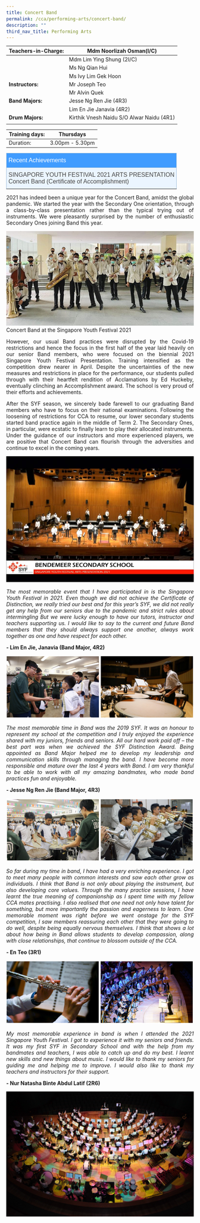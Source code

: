 ```yaml
---
title: Concert Band
permalink: /cca/performing-arts/concert-band/
description: ""
third_nav_title: Performing Arts
---
```

|  **Teachers-in-Charge:** | Mdm Noorlizah Osman(I/C) | 
| -------- | -------- |
|  | Mdm Lim Ying Shung (2I/C) |
|  | Ms Ng Qian Hui |
|  | Ms Ivy Lim Gek Hoon |
|**Instructors:** | Mr Joseph Teo|
|  | Mr Alvin Quek |
|**Band Majors:** |  Jesse Ng Ren Jie (4R3)  |
|  |  Lim En Jie Janavia (4R2) |
|**Drum Majors:** |  Kirthik Vnesh Naidu S/O Alwar Naidu (4R1)| 
|  |  |

| Training days: | Thursdays  |
| - | -|
| Duration: |  3.00pm - 5.30pm |

<style type="text/css">
.tg  {border-collapse:collapse;border-color:#9ABAD9;border-spacing:0;}
.tg td{background-color:#EBF5FF;border-color:#9ABAD9;border-style:solid;border-width:1px;color:#444;
  font-family:Arial, sans-serif;font-size:14px;overflow:hidden;padding:10px 5px;word-break:normal;}
.tg th{background-color:#409cff;border-color:#9ABAD9;border-style:solid;border-width:1px;color:#fff;
  font-family:Arial, sans-serif;font-size:14px;font-weight:normal;overflow:hidden;padding:10px 5px;word-break:normal;}
.tg .tg-3jrd{border-color:inherit;font-family:"Lucida Sans Unicode", "Lucida Grande", sans-serif !important;font-size:medium;
  text-align:left;vertical-align:top}
</style>
<table class="tg">
<thead>
  <tr>
    <th class="tg-3jrd">Recent Achievements<br></th>
  </tr>
</thead>
<tbody>
  <tr>
    <td class="tg-3jrd">SINGAPORE YOUTH FESTIVAL 2021 ARTS PRESENTATION<br>
Concert Band (Certificate of Accomplishment)</td>
  </tr>
</tbody>
</table>


<p style="text-align:justify">2021 has indeed been a unique year for the Concert Band, amidst the global pandemic. We started the year with the Secondary One orientation, through a class-by-class presentation rather than the typical trying out of instruments. We were pleasantly surprised by the number of enthusiastic Secondary Ones joining Band this year.</p>

![Concert Band at the Singapore Youth Festival 2021](/images/Cca/cca-concertband-02.jpeg)
Concert Band at the Singapore Youth Festival 2021

<p style="text-align:justify">However, our usual Band practices were disrupted by the Covid-19 restrictions and hence the focus in the first half of the year laid heavily on our senior Band members, who were focused on the biennial 2021 Singapore Youth Festival Presentation. Training intensified as the competition drew nearer in April. Despite the uncertainties of the new measures and restrictions in place for the performance, our students pulled through with their heartfelt rendition of Acclamations by Ed Huckeby, eventually clinching an Accomplishment award. The school is very proud of their efforts and achievements.</p>

<p style="text-align:justify">After the SYF season, we sincerely bade farewell to our graduating Band members who have to focus on their national examinations. Following the loosening of restrictions for CCA to resume, our lower secondary students started band practice again in the middle of Term 2. The Secondary Ones, in particular, were ecstatic to finally learn to play their allocated instruments. Under the guidance of our instructors and more experienced players, we are positive that Concert Band can flourish through the adversities and continue to excel in the coming years.</p>

![Singapore Youth Festival competition day](/images/Cca/cca-concertband-03.jpeg)

<p style="text-align:justify; font-style:italic">The most memorable event that I have participated in is the Singapore Youth Festival in 2021. Even though we did not achieve the Certificate of Distinction, we really tried our best and for this year’s SYF, we did not really get any help from our seniors due to the pandemic and strict rules about intermingling But we were lucky enough to have our tutors, instructor and teachers supporting us. I would like to say to the current and future Band members that they should always support one another, always work together as one and have respect for each other.</p>

**- Lim En Jie, Janavia (Band Major, 4R2)**

![](/images/Cca/cca-concertband-04.jpg)
 
<p style="text-align:justify; font-style:italic">The most memorable time in Band was the 2019 SYF. It was an honour to represent my school at the competition and I truly enjoyed the experience shared with my juniors, friends and seniors. All our hard work paid off – the best part was when we achieved the SYF Distinction Award. Being appointed as Band Major helped me to develop my leadership and communication skills through managing the band. I have become more responsible and mature over the last 4 years with Band. I am very thankful to be able to work with all my amazing bandmates, who made band practices fun and enjoyable.</p>

**- Jesse Ng Ren Jie (Band Major, 4R3)**

 ![](/images/Cca/cca-concertband-05.jpg)
 
<p style="text-align:justify; font-style:italic">So far during my time in band, I have had a very enriching experience. I got to meet many people with common interests and saw each other grow as individuals. I think that Band is not only about playing the instrument, but also developing core values. Through the many practice sessions, I have learnt the true meaning of companionship as I spent time with my fellow CCA mates practising. I also realised that one need not only have talent for something, but more importantly the passion and eagerness to learn. One memorable moment was right before we went onstage for the SYF competition, I saw members reassuring each other that they were going to do well, despite being equally nervous themselves. I think that shows a lot about how being in Band allows students to develop compassion, along with close relationships, that continue to blossom outside of the CCA.</p>

**- En Teo (3R1)**

  ![](/images/Cca/cca-concertband-06.jpg)
	
<p style="text-align:justify; font-style:italic">My most memorable experience in band is when I attended the 2021 Singapore Youth Festival. I got to experience it with my seniors and friends. It was my first SYF in Secondary School and with the help from my bandmates and teachers, I was able to catch up and do my best. I learnt new skills and new things about music. I would like to thank my seniors for guiding me and helping me to improve. I would also like to thank my teachers and instructors for their support.</p>

**- Nur Natasha Binte Abdul Latif (2R6)**

 ![](/images/Cca/cca-concertband-07.jpg)